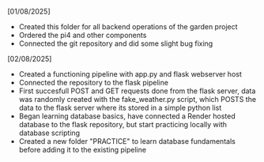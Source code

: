 [01/08/2025] 
- Created this folder for all backend operations of the garden project
- Ordered the pi4 and other components
- Connected the git repository and did some slight bug fixing

[02/08/2025]
- Created a functioning pipeline with app.py and flask webserver host
- Connected the repository to the flask pipeline
- First succesfull POST and GET requests done from the flask server, data 
was randomly created with the fake_weather.py script, which POSTS the data to
the flask server where its stored in a simple python list
- Began learning database basics, have connected a Render hosted database
to the flask repository, but start practicing locally with database scripting
- Created a new folder "PRACTICE" to learn database fundamentals before
adding it to the existing pipeline

